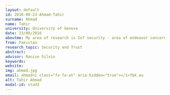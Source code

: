 ```yaml
---
layout: default 
id: 2016-08-23-Ahmad-Tahir
surname: Ahmad
name: Tahir
university: University of Genova
date: 23/08/2016
aboutme: My area of research is IoT security - area of endeavor concerned with safeguarding connected device and networks in the Internet of things (IoT).
from: Pakistan
research_topic: Security and Trust 
abstract: 
advisor: Ranise Silvio
keywords: 
website: 
img: ahmad.jpg
email: ahmad<i class="fa fa-at" aria-hidden="true"></i>fbk.eu
alt: Tahir Ahmad
modal-id: stud3
---
```

